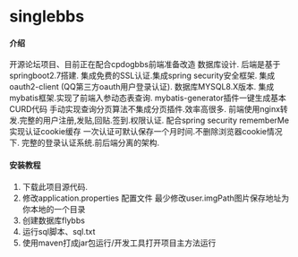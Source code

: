 # singlebbs

#### 介绍
开源论坛项目、目前正在配合cpdogbbs前端准备改造
数据库设计.
后端是基于springboot2.7搭建.
集成免费的SSL认证.集成spring security安全框架.
集成oauth2-client (QQ第三方oauth用户登录认证).
数据库MYSQL8.X版本.
集成mybatis框架.实现了前端入参动态表查询.
mybatis-generator插件一键生成基本CURD代码
手动实现查询分页算法不集成分页插件.效率高很多.
前端使用nginx转发.完整的用户注册,发贴,回贴.签到.权限认证.
配合spring security rememberMe实现认证cookie缓存
一次认证可默认保存一个月时间.不删除浏览器cookie情况下.
完整的登录认证系统.前后端分离的架构.


#### 安装教程

1. 下载此项目源代码.
2. 修改application.properties 配置文件 最少修改user.imgPath图片保存地址为你本地的一个目录
3. 创建数据库flybbs 
4. 运行sql脚本、sql.txt
5. 使用maven打成jar包运行/开发工具打开项目主方法运行